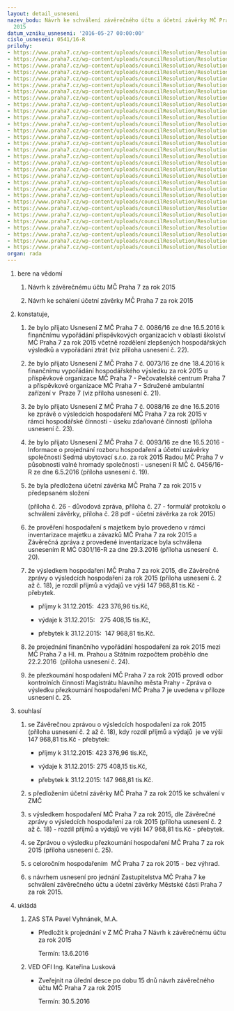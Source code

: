 ```yaml
---
layout: detail_usneseni
nazev_bodu: Návrh ke schválení závěrečného účtu a účetní závěrky MČ Praha 7 za rok
  2015
datum_vzniku_usneseni: '2016-05-27 00:00:00'
cislo_usneseni: 0541/16-R
prilohy:
- https://www.praha7.cz/wp-content/uploads/councilResolution/Resolutions/27763/export/prilohac1Duvodovazprava~65509.doc
- https://www.praha7.cz/wp-content/uploads/councilResolution/Resolutions/27763/export/Prilohac2ZaverecnazpravakvysledkumhospodareniMCPraha7zarok2015hlavnirozpoctovacinnost~65508.doc
- https://www.praha7.cz/wp-content/uploads/councilResolution/Resolutions/27763/export/prilohac3Bilancnivykaz2015~65507.pdf
- https://www.praha7.cz/wp-content/uploads/councilResolution/Resolutions/27763/export/prilohac4PrehleddotacizMHP~65506.xlsx
- https://www.praha7.cz/wp-content/uploads/councilResolution/Resolutions/27763/export/prilohac5Prehledotransferechzestatnihorozpoctu~65505.xls
- https://www.praha7.cz/wp-content/uploads/councilResolution/Resolutions/27763/export/prilohac6PrehledocerpaniINVaNIVvydajuza2009az2015~65504.xls
- https://www.praha7.cz/wp-content/uploads/councilResolution/Resolutions/27763/export/Prilohac61pooprave265_PV~65503.xlsx
- https://www.praha7.cz/wp-content/uploads/councilResolution/Resolutions/27763/export/prilohac7Prijmyvydajeprehled20092015~65502.xls
- https://www.praha7.cz/wp-content/uploads/councilResolution/Resolutions/27763/export/prilohac8Prehledoinvesticnichakcichvroce2015~65501.doc
- https://www.praha7.cz/wp-content/uploads/councilResolution/Resolutions/27763/export/prilohac9Prehledocerpaniinvesticnichvydajuvroce2015~65500.xlsx
- https://www.praha7.cz/wp-content/uploads/councilResolution/Resolutions/27763/export/prilohac18Prehledoopravachaudrzovani~65499.xlsx
- https://www.praha7.cz/wp-content/uploads/councilResolution/Resolutions/27763/export/prilohac10NeinvesticniprispevkyPOSR2015~65498.xls
- https://www.praha7.cz/wp-content/uploads/councilResolution/Resolutions/27763/export/prilohac11PrispevkyPOOSKpodlepoctuzaku~65497.xls
- https://www.praha7.cz/wp-content/uploads/councilResolution/Resolutions/27763/export/prilohac12VysledkyhospodareniPOzarok2015~65496.doc
- https://www.praha7.cz/wp-content/uploads/councilResolution/Resolutions/27763/export/prilohac13POinformaceostavuhospodareni~65495.pdf
- https://www.praha7.cz/wp-content/uploads/councilResolution/Resolutions/27763/export/prilohac15HodnoceniPOMSZS~65494.doc
- https://www.praha7.cz/wp-content/uploads/councilResolution/Resolutions/27763/export/prilohac15HodnoceniPOPecovatelskecentrum~65493.doc
- https://www.praha7.cz/wp-content/uploads/councilResolution/Resolutions/27763/export/prilohac16HodnoceniPOSAZ~65492.DOC
- https://www.praha7.cz/wp-content/uploads/councilResolution/Resolutions/27763/export/prilohac17Finvyporadanizarok2015sumarizacnitabulka~65491.pdf
- https://www.praha7.cz/wp-content/uploads/councilResolution/Resolutions/27763/export/Prilohac19UsneseniZMCc_009316ZaRMCc_045616R_Rozborhospodareniaucetnizaverkaza2015Sedmaubytovacisro~65490.pdf
- https://www.praha7.cz/wp-content/uploads/councilResolution/Resolutions/27763/export/prilohac20Usneseni_RMCc_030116R_ZaverecnazpravazprovedeneinventarizacemajetkuazavazkuMCPraha7zarok2015~65489.pdf
- https://www.praha7.cz/wp-content/uploads/councilResolution/Resolutions/27763/export/prilohac21Usneseni_ZMCc_007316Z_Financnivyporadanihospodareskehovysledkuza2015PO_Pec_Centrum_aSAZ~65488.pdf
- https://www.praha7.cz/wp-content/uploads/councilResolution/Resolutions/27763/export/prilohac22Usneseni_ZMCc_008616Z_Financnivyporadaniza2015POMCPraha7oblastskolstvi~65487.pdf
- https://www.praha7.cz/wp-content/uploads/councilResolution/Resolutions/27763/export/prilohac23Usneseni_ZMCc_008816Z_VysledkyhospodareniMCPraha7za2015VHC~65486.pdf
- https://www.praha7.cz/wp-content/uploads/councilResolution/Resolutions/27763/export/prilohac24Zaznamzjednaniofinancnimvyporadanizarok2015MCPraha7statnirozpocetarozpocet_hl_m_Prahy~65485.pdf
- https://www.praha7.cz/wp-content/uploads/councilResolution/Resolutions/27763/export/prilohac25ZpravaovysledkuprezkoumanihospodareniMCPraha7zarok2015~65484.pdf
- https://www.praha7.cz/wp-content/uploads/councilResolution/Resolutions/27763/export/DuvodovazpravaSZ~65483.docx
- https://www.praha7.cz/wp-content/uploads/councilResolution/Resolutions/27763/export/ProtokolSZ~65482.doc
- https://www.praha7.cz/wp-content/uploads/councilResolution/Resolutions/27763/export/ucetnizaverkaMC~65481.pdf
- https://www.praha7.cz/wp-content/uploads/councilResolution/Resolutions/27763/export/NavrhusneseniZMC~65480.pdf
- https://www.praha7.cz/wp-content/uploads/councilResolution/Resolutions/27763/export/export~298603.pdf
organ: rada
---
```

<OL class=urzList_view id=urzList>
<LI class=urzClass1><SPAN name="1">bere na vědomí</SPAN> 
<OL class=urzOlClass>
<LI class=urzClass2 style="TEXT-ALIGN: left"><SPAN>
<P>Návrh k závěrečnému účtu MČ Praha 7 za rok 2015</P></SPAN></LI>
<LI class=urzClass2 style="TEXT-ALIGN: left"><SPAN>
<P>Návrh ke schálení účetní závěrky MČ Praha 7 za rok 2015</P></SPAN></LI></OL></LI>
<LI class=urzClass1><SPAN name="50">konstatuje,</SPAN> 
<OL class=urzOlClass>
<LI class=urzClass2 style="TEXT-ALIGN: left"><SPAN>
<P>že bylo přijato Usnesení Z MČ Praha 7 č. 0086/16 ze dne 16.5.2016 k finančnímu vypořádání příspěvkových organizacích v oblasti školství MČ Praha 7 za rok 2015 včetně rozdělení zlepšených hospodářských výsledků a vypořádání ztrát (viz příloha usnesení č. 22).</P></SPAN></LI>
<LI class=urzClass2 style="TEXT-ALIGN: left"><SPAN>
<P>že bylo přijato Usnesení Z MČ Praha 7 č. 0073/16 ze dne 18.4.2016 k finančnímu vypořádání hospodářského výsledku za rok 2015 u příspěvkové organizace MČ Praha 7 - Pečovatelské centrum Praha 7 a příspěvkové organizace MČ Praha 7 - Sdružené ambulantní zařízení v&nbsp; Praze 7 (viz příloha usnesení č. 21).</P></SPAN></LI>
<LI class=urzClass2 style="TEXT-ALIGN: left"><SPAN>
<P>že bylo přijato Usnesení Z MČ Praha 7 č. 0088/16 ze dne 16.5.2016&nbsp; ke zprávě o výsledcích hospodaření MČ Praha 7 za rok 2015 v rámci&nbsp;hospodářské činnosti - úseku zdaňované činnosti (příloha usnesení&nbsp;č. 23).</P></SPAN></LI>
<LI class=urzClass2 style="TEXT-ALIGN: left"><SPAN>
<P>že bylo přijato Usnesení Z MČ Praha 7 č. 0093/16 ze dne 16.5.2016 - Informace o projednání rozboru hospodaření a účetní uzávěrky společnosti Sedmá ubytovací s.r.o. za rok 2015 Radou MČ Praha 7 v působnosti valné hromady společnosti - usnesení R MČ č. 0456/16-R ze dne 6.5.2016&nbsp;(příloha usnesení&nbsp;č. 19).</P></SPAN></LI>
<LI class=urzClass2 style="TEXT-ALIGN: left"><SPAN>
<P>že byla předložena účetní závěrka MČ Praha 7 za rok 2015 v předepsaném složení</P>
<P>(příloha č. 26 -&nbsp;důvodová zpráva, příloha č. 27 -&nbsp;formulář protokolu o schválení závěrky, příloha č. 28 pdf - účetní závěrka za rok 2015)&nbsp;&nbsp;</P></SPAN></LI>
<LI class=urzClass2 style="TEXT-ALIGN: left"><SPAN>
<P>že prověření hospodaření s majetkem bylo provedeno v rámci inventarizace majetku a závazků MČ Praha 7 za rok 2015 a Závěrečná zpráva z provedené inventarizace byla schválena usnesením R MČ 0301/16-R za dne 29.3.2016 (příloha usnesení &nbsp;č. 20).</P></SPAN></LI>
<LI class=urzClass2 style="TEXT-ALIGN: left"><SPAN>
<P>že výsledkem hospodaření MČ Praha 7 za rok 2015, dle Závěrečné zprávy o výsledcích hospodaření za rok 2015 (příloha usnesení č. 2 až č. 18), je rozdíl příjmů a výdajů ve výši 147 968,81 tis.Kč - přebytek.</P></SPAN>
<UL class=urzUlClass>
<LI class=urzClass3 style="TEXT-ALIGN: left"><SPAN>
<P>příjmy k 31.12.2015:&nbsp; 423 376,96 tis.Kč,</P></SPAN></LI>
<LI class=urzClass3 style="TEXT-ALIGN: left"><SPAN>
<P>výdaje k 31.12.2015:&nbsp; &nbsp;275 408,15 tis.Kč,</P></SPAN></LI>
<LI class=urzClass3 style="TEXT-ALIGN: left"><SPAN>
<P>přebytek k 31.12.2015:&nbsp; 147 968,81 tis.Kč.</P></SPAN></LI></UL></LI>
<LI class=urzClass2 style="TEXT-ALIGN: left"><SPAN>
<P>že projednání finančního vypořádání hospodaření za rok 2015 mezi MČ Praha 7 a Hl. m. Prahou a Státním rozpočtem&nbsp;proběhlo dne 22.2.2016 &nbsp;(příloha usnesení&nbsp;č. 24).&nbsp;</P></SPAN></LI>
<LI class=urzClass2 style="TEXT-ALIGN: left"><SPAN>
<P>že přezkoumání hospodaření MČ Praha 7 za rok 2015 provedl odbor kontrolních činností Magistrátu hlavního města Prahy - Zpráva o výsledku přezkoumání hospodaření MČ Praha 7 je uvedena v příloze usnesení&nbsp;č. 25.</P></SPAN></LI></OL></LI>
<LI class=urzClass1><SPAN name="26">souhlasí</SPAN> 
<OL class=urzOlClass>
<LI class=urzClass2 style="TEXT-ALIGN: left"><SPAN>
<P>se&nbsp;Závěrečnou zprávou o výsledcích hospodaření za rok 2015 (příloha usnesení č. 2 až č. 18),&nbsp;kdy rozdíl příjmů a výdajů&nbsp; je ve výši 147 968,81 tis.Kč - přebytek:</P></SPAN>
<UL class=urzUlClass>
<LI class=urzClass3 style="TEXT-ALIGN: left"><SPAN>
<P>příjmy k 31.12.2015: 423 376,96 tis.Kč,</P></SPAN></LI>
<LI class=urzClass3 style="TEXT-ALIGN: left"><SPAN>
<P>výdaje k 31.12.2015: 275 408,15 tis.Kč,</P></SPAN></LI>
<LI class=urzClass3 style="TEXT-ALIGN: left"><SPAN>
<P>přebytek k 31.12.2015: 147 968,81 tis.Kč.</P></SPAN></LI></UL></LI>
<LI class=urzClass2 style="TEXT-ALIGN: left"><SPAN>
<P>s předložením účetní&nbsp;závěrky MČ Praha 7 za rok 2015 ke schválení v ZMČ</P></SPAN></LI>
<LI class=urzClass2 style="TEXT-ALIGN: left"><SPAN>
<P>s výsledkem hospodaření MČ Praha 7 za rok 2015, dle Závěrečné zprávy o výsledcích hospodaření za rok 2015 (příloha usnesení č. 2 až č. 18) - rozdíl příjmů a výdajů ve výši 147 968,81 tis.Kč - přebytek.</P></SPAN></LI>
<LI class=urzClass2 style="TEXT-ALIGN: left"><SPAN>
<P>se Zprávou o výsledku přezkoumání hospodaření MČ Praha 7 za rok 2015 (příloha usnesení č. 25).</P></SPAN></LI>
<LI class=urzClass2 style="TEXT-ALIGN: left"><SPAN>
<P>s celoročním hospodařením&nbsp; MČ Praha 7 za rok 2015 - bez výhrad.</P></SPAN></LI>
<LI class=urzClass2 style="TEXT-ALIGN: left"><SPAN>
<P>s návrhem usnesení pro jednání Zastupitelstva MČ Praha 7 ke schválení&nbsp;závěrečného účtu a účetní závěrky&nbsp;Městské části Praha 7 za rok 2015.</P></SPAN></LI></OL></LI>
<LI class=urzClass1 id=urzUkoly><SPAN name="1">ukládá</SPAN>
<OL class=urzOlClass>
<LI class=urzClass2><SPAN>
<P>ZAS STA Pavel Vyhnánek, M.A.</P></SPAN>
<UL class=urzUlClass>
<LI class=urzClass3><SPAN>
<P>Předložit k projednání v Z MČ Praha 7 Návrh k závěrečnému účtu za rok 2015</P></SPAN><SPAN class=urzUkolTermin>Termín:&nbsp;13.6.2016</SPAN></LI></UL></LI>
<LI class=urzClass2><SPAN>
<P>VED OFI Ing. Kateřina Lusková</P></SPAN>
<UL class=urzUlClass>
<LI class=urzClass3><SPAN>
<P>Zveřejnit na úřední desce po dobu 15 dnů návrh závěrečného účtu MČ Praha 7 za rok 2015</P></SPAN><SPAN class=urzUkolTermin>Termín:&nbsp;30.5.2016</SPAN></LI></UL></LI></OL></LI></OL>
